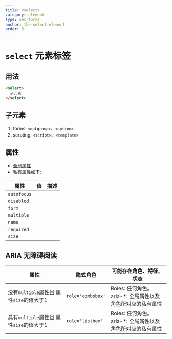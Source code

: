 ```yaml
---
title: <select>
category: element
type: sec-forms
anchor: the-select-element
order: 5
---
```


# `select` 元素标签

## 用法

```html
<select>
  子元素
</select>
```

## 子元素

1. forms: `<optgroup>`、`<option>`
1. scrpting: `<script>`、`<template>`

## 属性

* [全局属性](/front-end/HTML/attribute#anchor-全局属性)
* 私有属性如下:

| 属性 | 值 | 描述 |
| ---- | ---- | ---- |
| `autofocus` | | |
| `disabled` | | |
| `form` | | |
| `multiple` | | |
| `name` | | |
| `required` | | |
| `size` | | |

## ARIA 无障碍阅读

| 属性 | 隐式角色 | 可能存在角色、特征、状态 |
| ---- | ---- | ---- |
| 没有`multiple`属性且 属性`size`的值大于1 | `role='combobox'` | Roles: 任何角色。 <br> aria-*: 全局属性以及角色所对应的私有属性 |
| 具有`multiple`属性且 属性`size`的值大于1 | `role='listbox'` | Roles: 任何角色。 <br> aria-*: 全局属性以及角色所对应的私有属性 |
